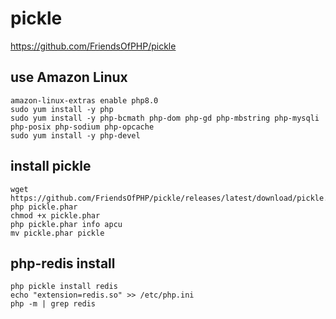 # pickle
https://github.com/FriendsOfPHP/pickle

## use Amazon Linux
```
amazon-linux-extras enable php8.0
sudo yum install -y php
sudo yum install -y php-bcmath php-dom php-gd php-mbstring php-mysqli php-posix php-sodium php-opcache
sudo yum install -y php-devel
```

## install pickle
```
wget https://github.com/FriendsOfPHP/pickle/releases/latest/download/pickle.phar
php pickle.phar
chmod +x pickle.phar
php pickle.phar info apcu
mv pickle.phar pickle
```

## php-redis install
```
php pickle install redis
echo "extension=redis.so" >> /etc/php.ini
php -m | grep redis
```

